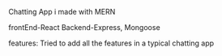 Chatting App i made with MERN

frontEnd-React
Backend-Express, Mongoose

features:
Tried to add all the features in a typical chatting app
